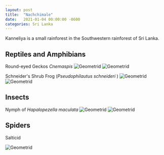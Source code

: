 ```yaml
---
layout: post
title:  "Nachchimale"
date:   2021-01-04 00:00:00 -0600
categories: Sri Lanka
---
```


Kanneliya is a small rainforest in the Southwestern rainforest of Sri Lanka.

## Reptiles and Amphibians

Round-eyed Geckos _Cnemaspis_
![Geometrid](/assets/Nachchimale/Cnemaspis.jpg)
![Geometrid](/assets/Nachchimale/Cnemaspis1.jpg)


Schneider's Shrub Frog (_Pseudophilautus schneideri_
)
![Geometrid](/assets/Nachchimale/NaaFrog.jpg)
![Geometrid](/assets/Nachchimale/NaaFrog1.jpg)

## Insects

Nymph of _Hapalopezella maculata_
![Geometrid](/assets/Nachchimale/Mantis.jpg)
![Geometrid](/assets/Nachchimale/Mantis1.jpg)

## Spiders

Salticid

![Geometrid](/assets/Nachchimale/Salticid.jpg)


